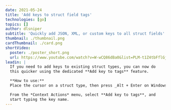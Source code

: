 ```yaml
---
date: 2021-05-24
title: 'Add keys to struct field tags'
technologies: [go]
topics: []
author: dlsniper
subtitle: 'Quickly add JSON, XML, or custom keys to all struct fields'
thumbnail: ./thumbnail.png
cardThumbnail: ./card.png
shortVideo:
  poster: ./poster_short.png
  url: https://www.youtube.com/watch?v=W-wCQ86dBa0&list=PLM-t1Z4tbFflGjn5Qzjjku5J7SX3p-nhY&index=4&t=0s
leadin: |
  If you need to add keys to existing struct types, you can now do
  this quicker using the dedicated **Add key to tags** feature.

  **How to use:**
  Place the cursor on a struct type, then press _Alt + Enter on Windows/Linux_ or _⌥ + ⏎ on macOS_.

  From the *Context Actions* menu, select **Add key to tags**, and 
  start typing the key name. 
---
```

